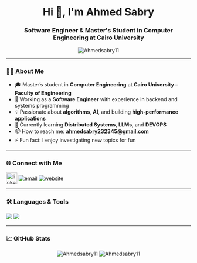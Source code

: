 <h1 align="center">Hi 👋, I'm Ahmed Sabry</h1>
<h3 align="center">Software Engineer & Master's Student in Computer Engineering at Cairo University</h3>

<p align="center">
  <img src="https://komarev.com/ghpvc/?username=Ahmedsabry11&label=Profile%20views&color=0e75b6&style=flat" alt="Ahmedsabry11" />
</p>

---

### 👨‍💻 About Me

- 🎓 Master’s student in **Computer Engineering** at **Cairo University – Faculty of Engineering**
- 💼 Working as a **Software Engineer** with experience in backend and systems programming
- 💡 Passionate about **algorithms**, **AI**, and building **high-performance applications**
- 🌱 Currently learning **Distributed Systems**, **LLMs**, and **DEVOPS**
- 📫 How to reach me: **ahmedsabry232345@gmail.com**
- ⚡ Fun fact: I enjoy investigating new topics for fun

---

### 🌐 Connect with Me

<p align="left">
  <a href="https://linkedin.com/in/ahmed-sabry-209601222" target="blank"><img align="center" src="https://skillicons.dev/icons?i=linkedin" alt="linkedin" height="30" /></a>
  <a href="mailto:ahmedsabry232345@gmail.com"><img align="center" src="https://img.icons8.com/fluency/30/gmail.png" alt="email" /></a>
  <a href="https://https://github.com/Ahmedsabry11/"><img align="center" src="https://img.icons8.com/fluency/30/github.png" alt="website" /></a>
</p>

---


### 🛠️ Languages & Tools

<p align="left">
  <img src="https://skillicons.dev/icons?i=c,cpp,cs,js,nodejs,python,java,bash,postgres,mongodb,docker,linux,pytorch,opencv,git" />
  <img src="https://img.shields.io/badge/OpenAI-412991?logo=openai&logoColor=white&style=flat" />
</p>

</p>

---

### 📈 GitHub Stats

<p align="center">
  <img src="https://github-readme-stats.vercel.app/api?username=Ahmedsabry11&show_icons=true&theme=radical" alt="Ahmedsabry11" />
  <img src="https://github-readme-streak-stats.herokuapp.com/?user=Ahmedsabry11&theme=radical" alt="Ahmedsabry11" />
</p>

